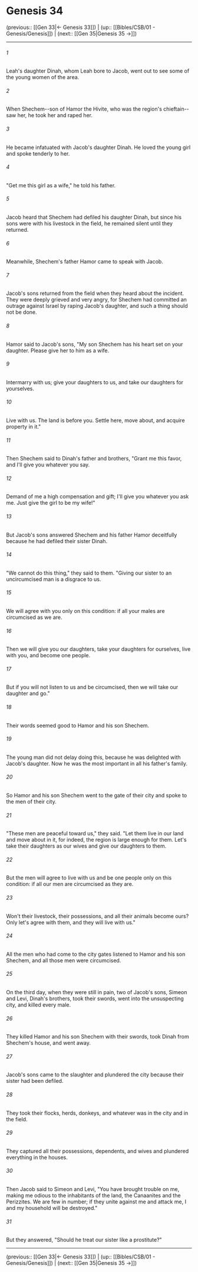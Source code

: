 # Genesis 34

(previous:: [[Gen 33|← Genesis 33]]) | (up:: [[Bibles/CSB/01 - Genesis/Genesis]]) | (next:: [[Gen 35|Genesis 35 →]])

***


###### 1 
Leah's daughter Dinah, whom Leah bore to Jacob, went out to see some of the young women of the area. 

###### 2 
When Shechem--son of Hamor the Hivite, who was the region's chieftain--saw her, he took her and raped her. 

###### 3 
He became infatuated with Jacob's daughter Dinah. He loved the young girl and spoke tenderly to her. 

###### 4 
"Get me this girl as a wife," he told his father. 

###### 5 
Jacob heard that Shechem had defiled his daughter Dinah, but since his sons were with his livestock in the field, he remained silent until they returned. 

###### 6 
Meanwhile, Shechem's father Hamor came to speak with Jacob. 

###### 7 
Jacob's sons returned from the field when they heard about the incident. They were deeply grieved and very angry, for Shechem had committed an outrage against Israel by raping Jacob's daughter, and such a thing should not be done. 

###### 8 
Hamor said to Jacob's sons, "My son Shechem has his heart set on your daughter. Please give her to him as a wife. 

###### 9 
Intermarry with us; give your daughters to us, and take our daughters for yourselves. 

###### 10 
Live with us. The land is before you. Settle here, move about, and acquire property in it." 

###### 11 
Then Shechem said to Dinah's father and brothers, "Grant me this favor, and I'll give you whatever you say. 

###### 12 
Demand of me a high compensation and gift; I'll give you whatever you ask me. Just give the girl to be my wife!" 

###### 13 
But Jacob's sons answered Shechem and his father Hamor deceitfully because he had defiled their sister Dinah. 

###### 14 
"We cannot do this thing," they said to them. "Giving our sister to an uncircumcised man is a disgrace to us. 

###### 15 
We will agree with you only on this condition: if all your males are circumcised as we are. 

###### 16 
Then we will give you our daughters, take your daughters for ourselves, live with you, and become one people. 

###### 17 
But if you will not listen to us and be circumcised, then we will take our daughter and go." 

###### 18 
Their words seemed good to Hamor and his son Shechem. 

###### 19 
The young man did not delay doing this, because he was delighted with Jacob's daughter. Now he was the most important in all his father's family. 

###### 20 
So Hamor and his son Shechem went to the gate of their city and spoke to the men of their city. 

###### 21 
"These men are peaceful toward us," they said. "Let them live in our land and move about in it, for indeed, the region is large enough for them. Let's take their daughters as our wives and give our daughters to them. 

###### 22 
But the men will agree to live with us and be one people only on this condition: if all our men are circumcised as they are. 

###### 23 
Won't their livestock, their possessions, and all their animals become ours? Only let's agree with them, and they will live with us." 

###### 24 
All the men who had come to the city gates listened to Hamor and his son Shechem, and all those men were circumcised. 

###### 25 
On the third day, when they were still in pain, two of Jacob's sons, Simeon and Levi, Dinah's brothers, took their swords, went into the unsuspecting city, and killed every male. 

###### 26 
They killed Hamor and his son Shechem with their swords, took Dinah from Shechem's house, and went away. 

###### 27 
Jacob's sons came to the slaughter and plundered the city because their sister had been defiled. 

###### 28 
They took their flocks, herds, donkeys, and whatever was in the city and in the field. 

###### 29 
They captured all their possessions, dependents, and wives and plundered everything in the houses. 

###### 30 
Then Jacob said to Simeon and Levi, "You have brought trouble on me, making me odious to the inhabitants of the land, the Canaanites and the Perizzites. We are few in number; if they unite against me and attack me, I and my household will be destroyed." 

###### 31 
But they answered, "Should he treat our sister like a prostitute?"

***

(previous:: [[Gen 33|← Genesis 33]]) | (up:: [[Bibles/CSB/01 - Genesis/Genesis]]) | (next:: [[Gen 35|Genesis 35 →]])
